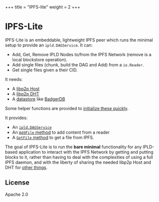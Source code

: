 +++
title = "IPFS-lite"
weight = 2
+++

# IPFS-Lite

IPFS-Lite is an embeddable, lightweight IPFS peer which runs the minimal setup
to provide an `ipld.DAGService`. It can:

* Add, Get, Remove IPLD Nodes to/from the IPFS Network (remove is a local blockstore operation).
* Add single files (chunk, build the DAG and Add) from a `io.Reader`.
* Get single files given a their CID.

It needs:

* A [libp2p Host](https://godoc.org/github.com/libp2p/go-libp2p#New)
* A [libp2p DHT](https://godoc.org/github.com/libp2p/go-libp2p-kad-dht#New)
* A [datastore](https://godoc.org/github.com/ipfs/go-datastore) like [BadgerDB](https://godoc.org/github.com/ipfs/go-ds-badger)

Some helper functions are provided to
[initialize these quickly](https://godoc.org/github.com/hsanjuan/ipfs-lite#SetupLibp2p).

It provides:

* An [`ipld.DAGService`](https://godoc.org/github.com/ipfs/go-ipld-format#DAGService)
* An [`AddFile` method](https://godoc.org/github.com/hsanjuan/ipfs-lite#Peer.AddFile) to add content from a reader
* A [`GetFile` method](https://godoc.org/github.com/hsanjuan/ipfs-lite#Peer.GetFile) to get a file from IPFS.

The goal of IPFS-Lite is to run the **bare minimal** functionality for any
IPLD-based application to interact with the IPFS Network by getting and
putting blocks to it, rather than having to deal with the complexities of
using a full IPFS daemon, and with the liberty of sharing the needed libp2p
Host and DHT for [other things](https://github.com/ipfs/go-ds-crdt).

## License

Apache 2.0